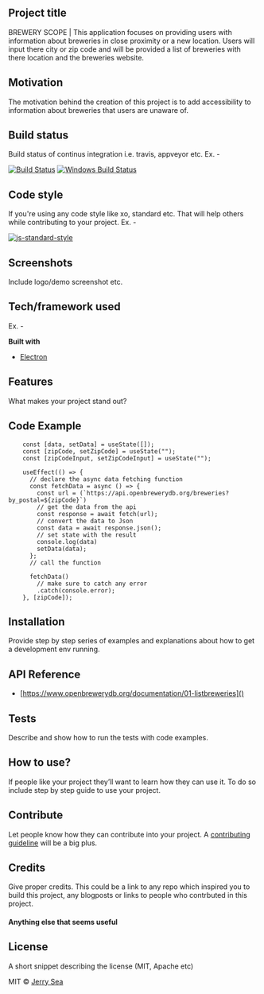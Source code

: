 ## Project title
BREWERY SCOPE | This application focuses on providing users with information about breweries in close proximity or a new location. Users will input there city or zip code and will be provided a list of breweries with there location and the breweries website. 

## Motivation

The motivation behind the creation of this project is to add accessibility to information about breweries that users are unaware of.

## Build status
Build status of continus integration i.e. travis, appveyor etc. Ex. - 

[![Build Status](https://travis-ci.org/akashnimare/foco.svg?branch=master)](https://travis-ci.org/akashnimare/foco)
[![Windows Build Status](https://ci.appveyor.com/api/projects/status/github/akashnimare/foco?branch=master&svg=true)](https://ci.appveyor.com/project/akashnimare/foco/branch/master)

## Code style
If you're using any code style like xo, standard etc. That will help others while contributing to your project. Ex. -

[![js-standard-style](https://img.shields.io/badge/code%20style-standard-brightgreen.svg?style=flat)](https://github.com/feross/standard)
 
## Screenshots
Include logo/demo screenshot etc.

## Tech/framework used
Ex. -

<b>Built with</b>
- [Electron](https://electron.atom.io)

## Features
What makes your project stand out?

## Code Example
        const [data, setData] = useState([]);
        const [zipCode, setZipCode] = useState("");
        const [zipCodeInput, setZipCodeInput] = useState("");

        useEffect(() => {
          // declare the async data fetching function
          const fetchData = async () => {
            const url = (`https://api.openbrewerydb.org/breweries?by_postal=${zipCode}`)
            // get the data from the api
            const response = await fetch(url);
            // convert the data to Json
            const data = await response.json();
            // set state with the result
            console.log(data)
            setData(data);
          };
          // call the function

          fetchData()
            // make sure to catch any error
            .catch(console.error);
        }, [zipCode]);

## Installation
Provide step by step series of examples and explanations about how to get a development env running.

## API Reference

- [https://www.openbrewerydb.org/documentation/01-listbreweries]()

## Tests
Describe and show how to run the tests with code examples.

## How to use?
If people like your project they’ll want to learn how they can use it. To do so include step by step guide to use your project.

## Contribute

Let people know how they can contribute into your project. A [contributing guideline](https://github.com/zulip/zulip-electron/blob/master/CONTRIBUTING.md) will be a big plus.

## Credits
Give proper credits. This could be a link to any repo which inspired you to build this project, any blogposts or links to people who contrbuted in this project. 

#### Anything else that seems useful

## License
A short snippet describing the license (MIT, Apache etc)

MIT © [Jerry Sea]()